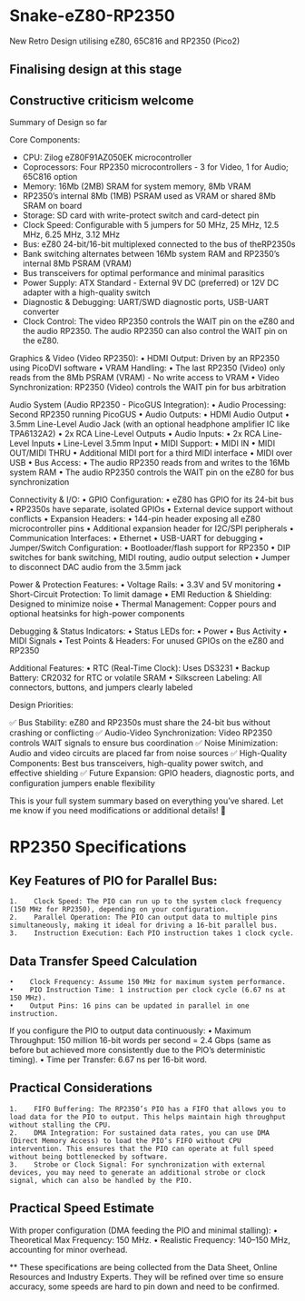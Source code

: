# Snake-eZ80-RP2350
New Retro Design utilising eZ80, 65C816 and RP2350 (Pico2)

## Finalising design at this stage ##
## Constructive criticism welcome ##

Summary of Design so far

Core Components:
- CPU: Zilog eZ80F91AZ050EK microcontroller
- Coprocessors: Four RP2350 microcontrollers - 3 for Video, 1 for Audio; 65C816 option
- Memory:	16Mb (2MB) SRAM for system memory, 8Mb VRAM
- RP2350’s internal 8Mb (1MB) PSRAM used as VRAM or shared 8Mb SRAM on board
- Storage: SD card with write-protect switch and card-detect pin
- Clock Speed: Configurable with 5 jumpers for 50 MHz, 25 MHz, 12.5 MHz, 6.25 MHz, 3.12 MHz
- Bus: eZ80 24-bit/16-bit multiplexed connected to the bus of theRP2350s
- Bank switching alternates between 16Mb system RAM and RP2350’s internal 8Mb PSRAM (VRAM)
- Bus transceivers for optimal performance and minimal parasitics
- Power Supply: ATX Standard - External 9V DC (preferred) or 12V DC adapter with a high-quality switch
- Diagnostic & Debugging: UART/SWD diagnostic ports, USB-UART converter
- Clock Control: The video RP2350 controls the WAIT pin on the eZ80 and the audio RP2350. The audio RP2350 can also control the WAIT pin on the eZ80.

Graphics & Video (Video RP2350):
	•	HDMI Output: Driven by an RP2350 using PicoDVI software
	•	VRAM Handling:
	•	The last RP2350 (Video) only reads from the 8Mb PSRAM (VRAM) - No write access to VRAM
	•	Video Synchronization: RP2350 (Video) controls the WAIT pin for bus arbitration

Audio System (Audio RP2350 - PicoGUS Integration):
	•	Audio Processing: Second RP2350 running PicoGUS
	•	Audio Outputs:
	  •	HDMI Audio Output
	  •	3.5mm Line-Level Audio Jack (with an optional headphone amplifier IC like TPA6132A2)
	  •	2x RCA Line-Level Outputs
	•	Audio Inputs:
	  •	2x RCA Line-Level Inputs
	  •	Line-Level 3.5mm Input
	•	MIDI Support:
	  •	MIDI IN
	  •	MIDI OUT/MIDI THRU
	  •	Additional MIDI port for a third MIDI interface
	  •	MIDI over USB
	•	Bus Access:
	  •	The audio RP2350 reads from and writes to the 16Mb system RAM
	  •	The audio RP2350 controls the WAIT pin on the eZ80 for bus synchronization

Connectivity & I/O:
	•	GPIO Configuration:
	•	eZ80 has GPIO for its 24-bit bus
	•	RP2350s have separate, isolated GPIOs
	•	External device support without conflicts
	•	Expansion Headers:
	•	144-pin header exposing all eZ80 microcontroller pins
	•	Additional expansion header for I2C/SPI peripherals
	•	Communication Interfaces:
	•	Ethernet
	•	USB-UART for debugging
	•	Jumper/Switch Configuration:
	•	Bootloader/flash support for RP2350
	•	DIP switches for bank switching, MIDI routing, audio output selection
	•	Jumper to disconnect DAC audio from the 3.5mm jack

Power & Protection Features:
	•	Voltage Rails:
	•	3.3V and 5V monitoring
	•	Short-Circuit Protection: To limit damage
	•	EMI Reduction & Shielding: Designed to minimize noise
	•	Thermal Management: Copper pours and optional heatsinks for high-power components

Debugging & Status Indicators:
	•	Status LEDs for:
	•	Power
	•	Bus Activity
	•	MIDI Signals
	•	Test Points & Headers: For unused GPIOs on the eZ80 and RP2350

Additional Features:
	•	RTC (Real-Time Clock): Uses DS3231
	•	Backup Battery: CR2032 for RTC or volatile SRAM
	•	Silkscreen Labeling: All connectors, buttons, and jumpers clearly labeled

Design Priorities:

✅ Bus Stability: eZ80 and RP2350s must share the 24-bit bus without crashing or conflicting
✅ Audio-Video Synchronization: Video RP2350 controls WAIT signals to ensure bus coordination
✅ Noise Minimization: Audio and video circuits are placed far from noise sources
✅ High-Quality Components: Best bus transceivers, high-quality power switch, and effective shielding
✅ Future Expansion: GPIO headers, diagnostic ports, and configuration jumpers enable flexibility

This is your full system summary based on everything you’ve shared. Let me know if you need modifications or additional details! 🚀

# RP2350 Specifications #

## Key Features of PIO for Parallel Bus: ##
    1.    Clock Speed: The PIO can run up to the system clock frequency (150 MHz for RP2350), depending on your configuration.
    2.    Parallel Operation: The PIO can output data to multiple pins simultaneously, making it ideal for driving a 16-bit parallel bus.
    3.    Instruction Execution: Each PIO instruction takes 1 clock cycle.

## Data Transfer Speed Calculation ## 
    •    Clock Frequency: Assume 150 MHz for maximum system performance.
    •    PIO Instruction Time: 1 instruction per clock cycle (6.67 ns at 150 MHz).
    •    Output Pins: 16 pins can be updated in parallel in one instruction.

If you configure the PIO to output data continuously:
    •    Maximum Throughput: 150 million 16-bit words per second = 2.4 Gbps (same as before but achieved more consistently due to the PIO’s deterministic timing).
    •    Time per Transfer: 6.67 ns per 16-bit word.

## Practical Considerations ## 
    1.    FIFO Buffering: The RP2350’s PIO has a FIFO that allows you to load data for the PIO to output. This helps maintain high throughput without stalling the CPU.
    2.    DMA Integration: For sustained data rates, you can use DMA (Direct Memory Access) to load the PIO’s FIFO without CPU intervention. This ensures that the PIO can operate at full speed without being bottlenecked by software.
    3.    Strobe or Clock Signal: For synchronization with external devices, you may need to generate an additional strobe or clock signal, which can also be handled by the PIO.

## Practical Speed Estimate ## 

With proper configuration (DMA feeding the PIO and minimal stalling):
    •    Theoretical Max Frequency: 150 MHz.
    •    Realistic Frequency: 140–150 MHz, accounting for minor overhead.

** These specifications are being collected from the Data Sheet, Online Resources and Industry Experts.
They will be refined over time so ensure accuracy, some speeds are hard to pin down and need to be confirmed.
